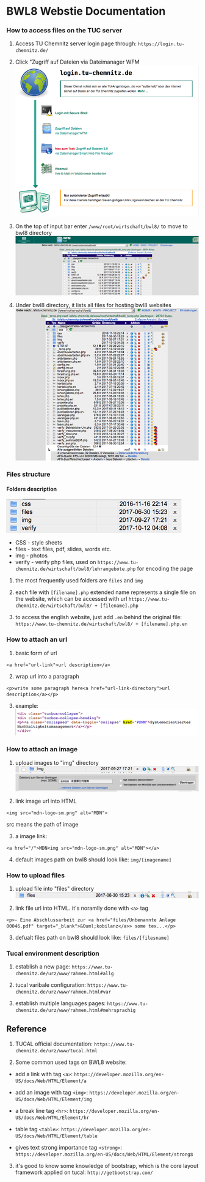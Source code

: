 # BWL8 Webstie Documentation

### How to access files on the TUC server

1. Access TU Chemnitz server login page through: ```https://login.tu-chemnitz.de/```

2. Click "Zugriff auf Dateien via Dateimanager WFM
![login.tu-chmnitz.de](images/login.tu-chemnitz.de.png)

3. On the top of input bar enter ``` /www/root/wirtschaft/bwl8/ ``` to move to bwl8 directory
![top of link](images/top-of-link.png)

4. Under bwl8 directory, it lists all files for hosting bwl8 websites
![file list](images/files-list.png)

### Files structure

#### Folders description

<!-- img -->
![folders](images/folders.png)

- CSS - style sheets
- files - text files, pdf, slides, words etc.
- img - photos
- verify - verify php files, used on ```https://www.tu-chemnitz.de/wirtschaft/bwl8/lehrangebote.php``` for encoding the page

1. the most frequently used folders are ```files``` and ```img```

2. each file with ```[filename].php``` extended name represents a single file on the website, which can be accessed with url ``` https://www.tu-chemnitz.de/wirtschaft/bwl8/ + [filename].php ```

3. to access the english website, just add ```.en``` behind the original file: ``` https://www.tu-chemnitz.de/wirtschaft/bwl8/ + [filename].php.en ```

### How to attach an url 

1. basic form of url
```
<a href="url-link">url description</a>
```

2. wrap url into a paragraph
```
<p>write some paragraph here<a href="url-link-directory">url description</a></p>
```

3. example:
![url example](images/url-ex.png)

### How to attach an image

1. upload images to "img" directory
![image folder](images/img-folder.png)
![upload options](images/upload-options.png)

2. link image url into HTML
```
<img src="mdn-logo-sm.png" alt="MDN">
```

src means the path of image

3. a image link:
```
<a href="/">MDN<img src="mdn-logo-sm.png" alt="MDN"></a>
```

4. default images path on bwl8 should look like: ``` img/[imagename] ```

### How to upload files

1. upload file into "files" directory
![file folder](images/file-folder.png)

2. link file url into HTML. it's noramlly done with ```<a>``` tag
```
<p>- Eine Abschlussarbeit zur <a href="files/Unbenannte Anlage 00046.pdf" target="_blank">&Ouml;kobilanz</a>> some tex...</p>
```

3. defualt files path on bwl8 should look like: ``` files/[filesname] ```

### Tucal environment description

1. establish a new page: ```https://www.tu-chemnitz.de/urz/www/rahmen.html#allg```

2. tucal varibale configuration: ```https://www.tu-chemnitz.de/urz/www/rahmen.html#var```

3. establish multiple languages pages: ```https://www.tu-chemnitz.de/urz/www/rahmen.html#mehrsprachig```

## Reference 

1. TUCAL official documentation: ```https://www.tu-chemnitz.de/urz/www/tucal.html```

2. Some common used tags on BWL8 website:

- add a link with tag ```<a>```: ```https://developer.mozilla.org/en-US/docs/Web/HTML/Element/a```

- add an image with tag ```<img>```: ```https://developer.mozilla.org/en-US/docs/Web/HTML/Element/img```

- a break line tag ```<hr>```: ```https://developer.mozilla.org/en-US/docs/Web/HTML/Element/hr```

- table tag ```<table>```: ```https://developer.mozilla.org/en-US/docs/Web/HTML/Element/table```

- gives text strong importance tag ```<strong>```: ```https://developer.mozilla.org/en-US/docs/Web/HTML/Element/strong```s

3. it's good to know some knowledge of bootstrap, which is the core layout framework applied on tucal: ```http://getbootstrap.com/```